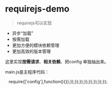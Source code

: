 # requirejs-demo
>requirejs可以实现

* 异步“加载”
* 按需加载
* 更加方便的模块依赖管理
* 更加高效的版本管理

这里实现<b>按需请求</b>、<b>相关依赖</b>、把config 单独抽出来。

main.js是主程序代码：

    require(['config'],function(){});});});});});});});});});
  
      
